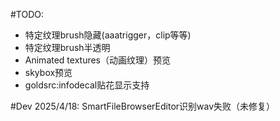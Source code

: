 #TODO:
- 特定纹理brush隐藏(aaatrigger，clip等等)
- 特定纹理brush半透明
- Animated textures（动画纹理）预览
- skybox预览
- goldsrc:infodecal贴花显示支持

#Dev
2025/4/18:
SmartFileBrowserEditor识别wav失败（未修复）
